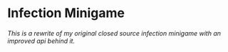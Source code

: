 # Infection Minigame

###### This is a rewrite of my original closed source infection minigame with an improved api behind it.
